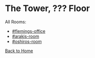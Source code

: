 # The Tower, ??? Floor

All Rooms:
* [#flemings-office](https://sonic4999.github.io/PD-Season-1-Archive/MysteryFloor/Danganronpa_%20Prospective%20Despair%20-%20The%20Tower%2C%20___%20Floor%20(KG)%20-%20flemings-office%20%5B800526759262420992%5D.html)
* [#arakis-room](https://sonic4999.github.io/PD-Season-1-Archive/MysteryFloor/Danganronpa_%20Prospective%20Despair%20-%20The%20Tower%2C%20___%20Floor%20(KG)%20-%20arakis-room%20%5B801490410701586522%5D.html)
* [#oshiros-room](https://sonic4999.github.io/PD-Season-1-Archive/MysteryFloor/Danganronpa_%20Prospective%20Despair%20-%20The%20Tower%2C%20___%20Floor%20(KG)%20-%20oshiros-room%20%5B803006265251856454%5D.html)

[Back to Home](https://sonic4999.github.io/PD-Season-1-Archive/)